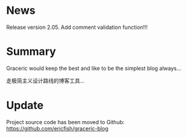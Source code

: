 # News #

Release version 2.05. Add comment validation function!!!

# Summary #

Graceric would keep the best and like to be the simplest blog always...

走极简主义设计路线的博客工具...

# Update #

Project source code has been moved to Github: https://github.com/ericfish/graceric-blog
